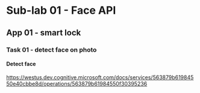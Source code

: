 # Sub-lab 01 - Face API
## App 01 - smart lock
### Task 01 - detect face on photo

#### Detect face
https://westus.dev.cognitive.microsoft.com/docs/services/563879b61984550e40cbbe8d/operations/563879b61984550f30395236

